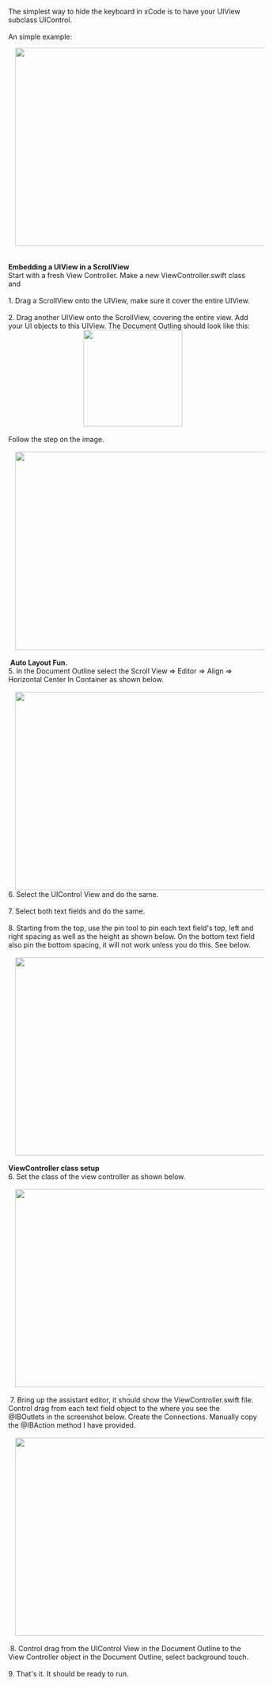 The simplest way to hide the keyboard in xCode is to have your UIView subclass UIControl.<br />
<br />
An simple example: <br />
<div class="separator" style="clear: both; text-align: center;">
<a href="http://4.bp.blogspot.com/-a3HgDOoQRDU/VLRPQWHAeQI/AAAAAAAACrk/L_G-3ftoPk0/s1600/Screen%2BShot%2B2015-01-12%2Bat%2B5.36.02%2BPM.png" imageanchor="1" style="margin-left: 1em; margin-right: 1em;"><img border="0" src="http://4.bp.blogspot.com/-a3HgDOoQRDU/VLRPQWHAeQI/AAAAAAAACrk/L_G-3ftoPk0/s1600/Screen%2BShot%2B2015-01-12%2Bat%2B5.36.02%2BPM.png" height="400" width="640" /></a></div>
<br />
<br />
<b>Embedding a UIView in a ScrollView</b><br />
Start with a fresh View Controller. Make a new ViewController.swift class and <br />
<br />
1. Drag a ScrollView onto the UIView, make sure it cover the entire UIView.<br />
<br />
2. Drag another UIView onto the ScrollView, covering the entire view. Add your UI objects to this UIView. The Document Outling should look like this:<br />
<div class="separator" style="clear: both; text-align: center;">
<a href="http://3.bp.blogspot.com/--A277ANDHa8/VLRmrk6cGuI/AAAAAAAACso/S8NRyZOce54/s1600/Screen%2BShot%2B2015-01-12%2Bat%2B7.28.07%2BPM.png" imageanchor="1" style="margin-left: 1em; margin-right: 1em;"><img border="0" src="http://3.bp.blogspot.com/--A277ANDHa8/VLRmrk6cGuI/AAAAAAAACso/S8NRyZOce54/s1600/Screen%2BShot%2B2015-01-12%2Bat%2B7.28.07%2BPM.png" height="195" width="200" /></a></div>
<div class="separator" style="clear: both; text-align: center;">
</div>
<div class="separator" style="clear: both; text-align: center;">
<br /></div>
<div class="separator" style="clear: both; text-align: left;">
Follow the step on the image.</div>
<div class="separator" style="clear: both; text-align: left;">
<br /></div>
<div class="separator" style="clear: both; text-align: center;">
<a href="http://3.bp.blogspot.com/-8RHTQXYRfvk/VLRpQ0AqWqI/AAAAAAAACtI/sdx-1VEwJWc/s1600/Screen%2BShot%2B2015-01-12%2Bat%2B7.34.42%2BPM.png" imageanchor="1" style="margin-left: 1em; margin-right: 1em;"><img border="0" src="http://3.bp.blogspot.com/-8RHTQXYRfvk/VLRpQ0AqWqI/AAAAAAAACtI/sdx-1VEwJWc/s1600/Screen%2BShot%2B2015-01-12%2Bat%2B7.34.42%2BPM.png" height="400" width="640" /></a></div>
<div class="separator" style="clear: both; text-align: center;">
<br /></div>
<div class="separator" style="clear: both; text-align: left;">
&nbsp;<b>Auto Layout Fun.</b> </div>
<div class="separator" style="clear: both; text-align: left;">
5. In the Document Outline select the Scroll View<b> </b>=&gt; Editor =&gt; Align =&gt; Horizontal Center In Container as shown below.&nbsp;</div>
<div class="separator" style="clear: both; text-align: left;">
<br /></div>
<div class="separator" style="clear: both; text-align: center;">
<a href="http://1.bp.blogspot.com/-xZt3wiYKc50/VLR5J1NYCwI/AAAAAAAACwA/Pw6aDzx4k5M/s1600/Screen%2BShot%2B2015-01-12%2Bat%2B8.44.07%2BPM.png" imageanchor="1" style="margin-left: 1em; margin-right: 1em;"><img border="0" src="http://1.bp.blogspot.com/-xZt3wiYKc50/VLR5J1NYCwI/AAAAAAAACwA/Pw6aDzx4k5M/s1600/Screen%2BShot%2B2015-01-12%2Bat%2B8.44.07%2BPM.png" height="400" width="640" /></a></div>
<div class="separator" style="clear: both; text-align: left;">
6. Select the UIControl View and do the same.</div>
<div class="separator" style="clear: both; text-align: left;">
<br /></div>
<div class="separator" style="clear: both; text-align: left;">
7. Select both text fields and do the same.</div>
<div class="separator" style="clear: both; text-align: left;">
<br /></div>
<div class="separator" style="clear: both; text-align: left;">
8. Starting from the top, use the pin tool to pin each text field's top, left and right spacing as well as the height as shown below. On the bottom text field also pin the bottom spacing, it will not work unless you do this. See below.</div>
<div class="separator" style="clear: both; text-align: left;">
<br /></div>
<div class="separator" style="clear: both; text-align: center;">
<a href="http://2.bp.blogspot.com/-0nxkwHupJlk/VLR7ZuU3SpI/AAAAAAAACwQ/w8vBDtR00cs/s1600/Screen%2BShot%2B2015-01-12%2Bat%2B8.52.57%2BPM.png" imageanchor="1" style="margin-left: 1em; margin-right: 1em;"><img border="0" src="http://2.bp.blogspot.com/-0nxkwHupJlk/VLR7ZuU3SpI/AAAAAAAACwQ/w8vBDtR00cs/s1600/Screen%2BShot%2B2015-01-12%2Bat%2B8.52.57%2BPM.png" height="400" width="640" /></a></div>
<div class="separator" style="clear: both; text-align: left;">
<br /></div>
<b>ViewController class setup</b><br />
<div class="separator" style="clear: both; text-align: left;">
6. Set the class of the view controller as shown below.</div>
<div class="separator" style="clear: both; text-align: left;">
<br /></div>
<div class="separator" style="clear: both; text-align: center;">
<a href="http://1.bp.blogspot.com/-PHq-Wi_vfSw/VLR-wFiGQOI/AAAAAAAACwc/jv69InnPgK0/s1600/Screen%2BShot%2B2015-01-12%2Bat%2B9.01.02%2BPM.png" imageanchor="1" style="margin-left: 1em; margin-right: 1em;"><img border="0" src="http://1.bp.blogspot.com/-PHq-Wi_vfSw/VLR-wFiGQOI/AAAAAAAACwc/jv69InnPgK0/s1600/Screen%2BShot%2B2015-01-12%2Bat%2B9.01.02%2BPM.png" height="400" width="640" />&nbsp;</a></div>
<div class="separator" style="clear: both; text-align: left;">
&nbsp;7. Bring up the assistant editor, it should show the ViewController.swift file. Control drag from each text field object to the where you see the @IBOutlets in the screenshot below.  Create the Connections. Manually copy the @IBAction method I have provided. </div>
<div class="separator" style="clear: both; text-align: left;">
<br /></div>
<div class="separator" style="clear: both; text-align: center;">
<a href="http://2.bp.blogspot.com/-BiTghb5bAAU/VLSAJRYvFxI/AAAAAAAACwo/WV5jyBOtj_4/s1600/Screen%2BShot%2B2015-01-12%2Bat%2B9.16.59%2BPM.png" imageanchor="1" style="margin-left: 1em; margin-right: 1em;"><img border="0" src="http://2.bp.blogspot.com/-BiTghb5bAAU/VLSAJRYvFxI/AAAAAAAACwo/WV5jyBOtj_4/s1600/Screen%2BShot%2B2015-01-12%2Bat%2B9.16.59%2BPM.png" height="400" width="640" /></a></div>
<div class="separator" style="clear: both; text-align: left;">
<br /></div>
<div class="separator" style="clear: both; text-align: left;">
&nbsp;8. Control drag from the UIControl View in the Document Outline to the View Controller object in the Document Outline, select background touch.&nbsp;</div>
<div class="separator" style="clear: both; text-align: left;">
<br /></div>
<div class="separator" style="clear: both; text-align: left;">
9. That's it. It should be ready to run.</div>
<div class="separator" style="clear: both; text-align: left;">

